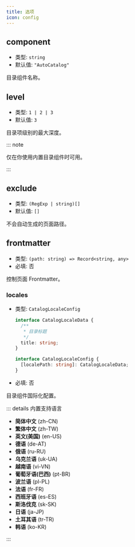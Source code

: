 ```yaml
---
title: 选项
icon: config
---
```


## component

- 类型: `string`
- 默认值: `"AutoCatalog"`

目录组件名称。

## level

- 类型: `1 | 2 | 3`
- 默认值: `3`

目录项级别的最大深度。

::: note

仅在你使用内置目录组件时可用。

:::

## exclude

- 类型: `(RegExp | string)[]`
- 默认值: `[]`

不会自动生成的页面路径。

## frontmatter

- 类型: `(path: string) => Record<string, any>`
- 必填: 否

控制页面 Frontmatter。

### locales

- 类型: `CatalogLocaleConfig`

  ```ts
  interface CatalogLocaleData {
    /**
     * 目录标题
     */
    title: string;
  }

  interface CatalogLocaleConfig {
    [localePath: string]: CatalogLocaleData;
  }
  ```

- 必填: 否

目录组件国际化配置。

::: details 内置支持语言

- **简体中文** (zh-CN)
- **繁体中文** (zh-TW)
- **英文(美国)** (en-US)
- **德语** (de-AT)
- **俄语** (ru-RU)
- **乌克兰语** (uk-UA)
- **越南语** (vi-VN)
- **葡萄牙语(巴西)** (pt-BR)
- **波兰语** (pl-PL)
- **法语** (fr-FR)
- **西班牙语** (es-ES)
- **斯洛伐克** (sk-SK)
- **日语** (ja-JP)
- **土耳其语** (tr-TR)
- **韩语** (ko-KR)

:::

